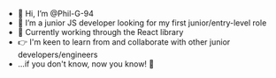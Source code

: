 - 👋 Hi, I’m @Phil-G-94
- 👀 I’m a junior JS developer looking for my first junior/entry-level role 
- 🌱 Currently working through the React library
- 👉 I'm keen to learn from and collaborate with other junior developers/engineers
- ...if you don't know, now you know! 🐒

<!---
Phil-G-94/Phil-G-94 is a ✨ special ✨ repository because its `README.md` (this file) appears on your GitHub profile.
You can click the Preview link to take a look at your changes.
--->

